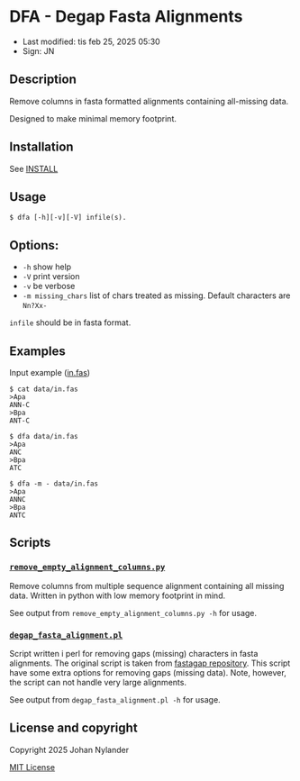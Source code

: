 # DFA - Degap Fasta Alignments

- Last modified: tis feb 25, 2025  05:30
- Sign: JN

## Description

Remove columns in fasta formatted alignments containing all-missing data.

Designed to make minimal memory footprint.

## Installation

See [INSTALL](INSTALL)

## Usage

    $ dfa [-h][-v][-V] infile(s).

## Options:

- `-h`                show help
- `-V`                print version
- `-v`                be verbose
- `-m missing_chars`  list of chars treated as missing.
                      Default characters are `Nn?Xx-`

`infile` should be in fasta format.

## Examples

Input example ([in.fas](data/in.fas))

    $ cat data/in.fas
    >Apa
    ANN-C
    >Bpa
    ANT-C

    $ dfa data/in.fas
    >Apa
    ANC
    >Bpa
    ATC

    $ dfa -m - data/in.fas
    >Apa
    ANNC
    >Bpa
    ANTC

## Scripts

### [`remove_empty_alignment_columns.py`](scripts/remove_empty_alignment_columns.py)

Remove columns from multiple sequence alignment containing all missing data.
Written in python with low memory footprint in mind.

See output from `remove_empty_alignment_columns.py -h` for usage.

### [`degap_fasta_alignment.pl`](scripts/degap_fasta_alignment.pl)

Script written i perl for removing gaps (missing) characters in fasta
alignments. The original script is taken from [fastagap
repository](https://github.com/nylander/fastagap/blob/main/degap_fasta_alignment.pl).
This script have some extra options for removing gaps (missing data).  Note,
however, the script can not handle very large alignments.

See output from `degap_fasta_alignment.pl -h` for usage.

## License and copyright

Copyright 2025 Johan Nylander

[MIT License](LICENSE)

